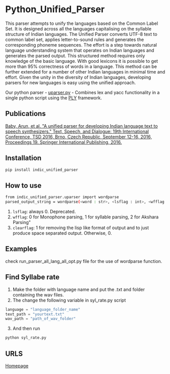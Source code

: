 # Python_Unified_Parser

This parser attempts to unify the languages based on the Common Label Set. It is designed across all the languages capitalising on the syllable structure of Indian languages. The Unified Parser converts UTF-8 text to common label set, applies letter-to-sound rules and generates the corresponding phoneme sequences. The effort is a step towards natural language understanding system that operates on Indian languages and generates the parsed output. This structured method requires only knowledge of the basic language. With good lexicons it is possible to get more than 95% correctness of words in a language. This method can be further extended for a number of other Indian languages in minimal time and effort. Given the unity in the diversity of Indian languages, developing parsers for new languages is easy using the unified approach. 

Our python parser - [uparser.py](src/indic-unified-parser/uparser.py) - Combines lex and yacc functionality in a single python script using the [PLY](src/indic-unified-parser/ply) framework.

## Publications
[Baby, Arun, et al. "A unified parser for developing Indian language text to speech synthesizers." Text, Speech, and Dialogue: 19th International Conference, TSD 2016, Brno, Czech Republic, September 12-16, 2016, Proceedings 19. Springer International Publishing, 2016.](https://www.iitm.ac.in/donlab/tts/downloads/unified/unified.pdf)

## Installation

```bash
pip install indic_unified_parser
```

## How to use

```bash
from indic_unified_parser.uparser import wordparse
parsed_output_string = wordparse(<word : str>, <lsflag : int>, <wfflag : int>, <clearflag : int>)
```

1. `lsflag`: always 0. Deprecated.
2. `wfflag`: 0 for Monophone parsing, 1 for syllable parsing, 2 for Akshara Parsing"
3. `clearflag`: 1 for removing the lisp like format of output and to just produce space separated output. Otherwise, 0.

## Examples

check run_parser_all_lang_all_opt.py file for the use of wordparse function.

## Find Syllabe rate 
1. Make the folder with language name and put the .txt and folder containing the wav files.
2. The change the following variable in syl_rate.py script
```python
language = "language_folder_name"
text_path = "yourtext.txt"
wav_path = "path_of_wav_folder"
```
3. And then run 
```python
python syl_rate.py
```

## URLS
[Homepage](https://github.com/vikram-kv/Unified_Parser)
